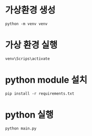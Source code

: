 # 가상환경 생성

```
python -m venv venv
```

# 가상 환경 실행

```
venv\Scrips\activate
```

# python module 설치

```
pip install -r requirements.txt
```

# python 실행

```
python main.py
```
